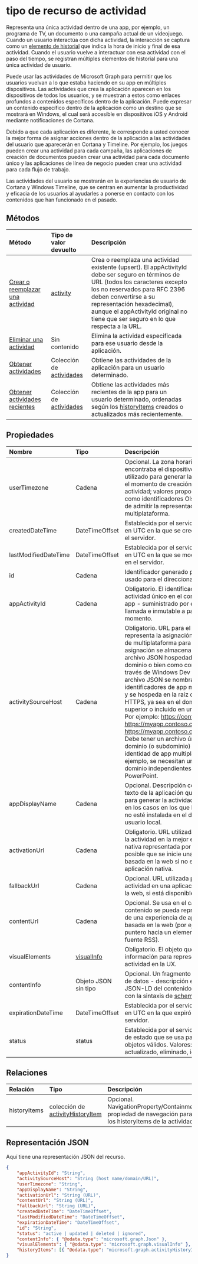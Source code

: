 # <a name="activity-resource-type"></a>tipo de recurso de actividad

Representa una única actividad dentro de una app, por ejemplo, un programa de TV, un documento o una campaña actual de un videojuego. Cuando un usuario interactúa con dicha actividad, la interacción se captura como un [elemento de historial](projectrome_historyitem.md) que indica la hora de inicio y final de esa actividad. Cuando el usuario vuelve a interactuar con esa actividad con el paso del tiempo, se registran múltiples elementos de historial para una única actividad de usuario.

Puede usar las actividades de Microsoft Graph para permitir que los usuarios vuelvan a lo que estaba haciendo en su app en múltiples dispositivos. Las actividades que crea la aplicación aparecen en los dispositivos de todos los usuarios, y se muestran a estos como enlaces profundos a contenidos específicos dentro de la aplicación. Puede expresar un contenido específico dentro de la aplicación como un destino que se mostrará en Windows, el cual será accesible en dispositivos iOS y Android mediante notificaciones de Cortana.

Debido a que cada aplicación es diferente, le corresponde a usted conocer la mejor forma de asignar acciones dentro de la aplicación a las actividades del usuario que aparecerán en Cortana y Timeline. Por ejemplo, los juegos pueden crear una actividad para cada campaña, las aplicaciones de creación de documentos pueden crear una actividad para cada documento único y las aplicaciones de línea de negocio pueden crear una actividad para cada flujo de trabajo.

Las actividades del usuario se mostrarán en la experiencias de usuario de Cortana y Windows Timeline, que se centran en aumentar la productividad y eficacia de los usuarios al ayudarles a ponerse en contacto con los contenidos que han funcionado en el pasado.

## <a name="methods"></a>Métodos

|Método | Tipo de valor devuelto | Descripción|
|:------|:------------|:-----------|
|[Crear o reemplazar una actividad](../api/projectrome_put_activity.md) | [activity](projectrome_activity.md) |Crea o reemplaza una actividad existente (upsert). El appActivityId debe ser seguro en términos de URL (todos los caracteres excepto los no reservados para RFC 2396 deben convertirse a su representación hexadecimal), aunque el appActivityId original no tiene que ser seguro en lo que respecta a la URL. |
|[Eliminar una actividad](../api/projectrome_delete_activity.md) | Sin contenido | Elimina la actividad especificada para ese usuario desde la aplicación.|
|[Obtener actividades](../api/projectrome_get_activities.md) | Colección de [actividades](projectrome_activity.md) | Obtiene las actividades de la aplicación para un usuario determinado.|
|[Obtener actividades recientes](../api/projectrome_get_recent_activities.md) | Colección de [actividades](projectrome_activity.md) | Obtiene las actividades más recientes de la app para un usuario determinado, ordenadas según los [historyItems](projectrome_historyitem.md) creados o actualizados más recientemente.|

## <a name="properties"></a>Propiedades

|Nombre | Tipo | Descripción|
|:----|:-----|:-----------|
|userTimezone | Cadena | Opcional. La zona horaria en la que se encontraba el dispositivo del usuario utilizado para generar la actividad en el momento de creación de la actividad; valores proporcionados como identificadores Olson con el fin de admitir la representación multiplataforma.|
|createdDateTime | DateTimeOffset | Establecida por el servidor. DateTime en UTC en la que se creó el objeto en el servidor. |
|lastModifiedDateTime | DateTimeOffset | Establecida por el servidor. DateTime en UTC en la que se modificó el objeto en el servidor. |
|id | Cadena | Identificador generado por el servidor usado para el direccionamiento URL.|
|appActivityId | Cadena | Obligatorio. El identificador de actividad único en el contexto de la app - suministrado por el autor de la llamada e inmutable a partir de ese momento.|
|activitySourceHost | Cadena | Obligatorio. URL para el dominio que representa la asignación de identidad de multiplataforma para la app. La asignación se almacena o bien como archivo JSON hospedado en el dominio o bien como configurable a través de Windows Dev Center. El archivo JSON se nombra según los identificadores de app multiplataforma y se hospeda en la raíz de su dominio HTTPS, ya sea en el dominio de nivel superior o incluido en un subdominio. Por ejemplo: https://contoso.com o https://myapp.contoso.com, pero NO https://myapp.contoso.com/somepath. Debe tener un archivo único y un dominio (o subdominio) por cada identidad de app multiplataforma. Por ejemplo, se necesitan un archivo y un dominio independientes para Word y PowerPoint.|
|appDisplayName | Cadena | Opcional. Descripción con un breve texto de la aplicación que se ha usado para generar la actividad, para su uso en los casos en los que la aplicación no esté instalada en el dispositivo del usuario local.|
|activationUrl | Cadena | Obligatorio. URL utilizada para iniciar la actividad en la mejor experiencia nativa representada por el appId. Es posible que se inicie una aplicación basada en la web si no existe ninguna aplicación nativa.|
|fallbackUrl | Cadena | Opcional. URL utilizada para iniciar la actividad en una aplicación basada en la web, si está disponible.|
|contentUrl | Cadena | Opcional. Se usa en el caso de que el contenido se pueda representar fuera de una experiencia de app nativa o basada en la web (por ejemplo, un puntero hacia un elemento en una fuente RSS).|
|visualElements| [visualInfo](../resources/projectrome_visualinfo.md) | Obligatorio. El objeto que contiene la información para representar a la actividad en la UX.|
|contentInfo | Objeto JSON sin tipo | Opcional. Un fragmento personalizado de datos - descripción extensible JSON-LD del contenido de acuerdo con la sintaxis de [schema.org](http://schema.org).|
|expirationDateTime | DateTimeOffset | Establecida por el servidor. DateTime en UTC en la que expiró el objeto en el servidor.|
|status | status | Establecida por el servidor. Un código de estado que se usa para identificar objetos válidos. Valores: activo, actualizado, eliminado, ignorado.|

## <a name="relationships"></a>Relaciones

|Relación | Tipo | Descripción|
|:------------|:-----|:-----------|
|historyItems| colección de [activityHistoryItem](../resources/projectrome_historyitem.md) | Opcional. NavigationProperty/Containment; propiedad de navegación para los historyItems de la actividad.|

## <a name="json-representation"></a>Representación JSON

Aquí tiene una representación JSON del recurso.

<!-- {
  "blockType": "resource",
  "optionalProperties": [
    "userTimezone",
    "appDisplayName",
    "fallbackUrl",
    "contentUrl",
    "contentInfo",
    "visualElements",
    "historyItems"
  ],
  "baseType": "microsoft.graph.entity",
  "@odata.type": "microsoft.graph.userActivity",
  "@odata.annotations": [
    {
      "capabilities": {
        "countable": false,
        "selectable": false,
        "skippable": false
      }
    }
  ]
}-->

```json
{
    "appActivityId": "String",
    "activitySourceHost": "String (host name/domain/URL)",
    "userTimezone": "String",
    "appDisplayName": "String",
    "activationUrl": "String (URL)",
    "contentUrl": "String (URL)",
    "fallbackUrl": "String (URL)",
    "createdDateTime": "DateTimeOffset",
    "lastModifiedDateTime": "DateTimeOffset",
    "expirationDateTime": "DateTimeOffset",
    "id": "String",
    "status": "active | updated | deleted | ignored",
    "contentInfo": { "@odata.type": "microsoft.graph.Json" },
    "visualElements": { "@odata.type": "microsoft.graph.visualInfo" },
    "historyItems": [{ "@odata.type": "microsoft.graph.activityHistoryItem" }]
}
```

<!-- uuid: 8fcb5dbc-d5aa-4681-8e31-b001d5168d79
2017-06-07 14:57:30 UTC -->
<!-- {
  "type": "#page.annotation",
  "description": "activity resource",
  "keywords": "",
  "section": "documentation",
  "tocPath": ""
}-->
